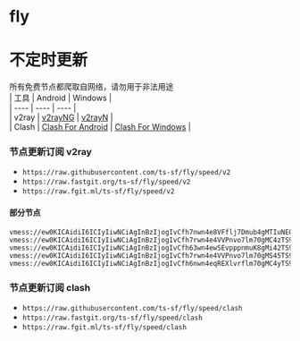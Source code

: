 # fly
# 不定时更新
所有免费节点都爬取自网络，请勿用于非法用途  
|  工具  | Android  | Windows  |  
|  ----  | ----   | ----  |  
| v2ray  | [v2rayNG](https://github.com/2dust/v2rayNG/releases) | [v2rayN](https://github.com/2dust/v2rayN/releases) |  
| Clash  | [Clash For Android](https://github.com/Kr328/ClashForAndroid/releases) | [Clash For Windows](https://github.com/Fndroid/clash_for_windows_pkg/releases) | 
  
### 节点更新订阅  v2ray
- `https://raw.githubusercontent.com/ts-sf/fly/speed/v2`  
- `https://raw.fastgit.org/ts-sf/fly/speed/v2`  
- `https://raw.fgit.ml/ts-sf/fly/speed/v2`  
#### 部分节点  
``` 
vmess://ew0KICAidiI6ICIyIiwNCiAgInBzIjogIvCfh7nwn4e8VFflj7Dmub4gMTIuNE0vcyIsDQogICJhZGQiOiAidHc5OS1oaW5ldC5teW5vZGVzMDAxLm9uZSIsDQogICJwb3J0IjogIjQ0NSIsDQogICJpZCI6ICI1ZjA0ZGU4NC02YjdlLTM1NjQtODJjMi1kMmE5OTgwMDI2MjkiLA0KICAiYWlkIjogIjAiLA0KICAic2N5IjogImF1dG8iLA0KICAibmV0IjogInRjcCIsDQogICJ0eXBlIjogIm5vbmUiLA0KICAiaG9zdCI6ICJ0dzk5LWhpbmV0Lm15bm9kZXMwMDEub25lIiwNCiAgInBhdGgiOiAiLzIiLA0KICAidGxzIjogIiIsDQogICJzbmkiOiAiIiwNCiAgImFscG4iOiAiIiwNCiAgImZwIjogIiINCn0=
vmess://ew0KICAidiI6ICIyIiwNCiAgInBzIjogIvCfh7rwn4e4VVPnvo7lm70gMC4zTS9zIiwNCiAgImFkZCI6ICIxOTIuNzQuMjI4LjE4NyIsDQogICJwb3J0IjogIjQyODU3IiwNCiAgImlkIjogIjA1MWI4NDRmLWVmZTMtNDg0Ny05MmFhLTY2YjVkZTBiNmQ0ZSIsDQogICJhaWQiOiAiNjQiLA0KICAic2N5IjogImF1dG8iLA0KICAibmV0IjogInRjcCIsDQogICJ0eXBlIjogIm5vbmUiLA0KICAiaG9zdCI6ICIiLA0KICAicGF0aCI6ICIvIiwNCiAgInRscyI6ICIiLA0KICAic25pIjogIiIsDQogICJhbHBuIjogIiIsDQogICJmcCI6ICIiDQp9
vmess://ew0KICAidiI6ICIyIiwNCiAgInBzIjogIvCfh63wn4ewSEvpppnmuK8gMi42TS9zIiwNCiAgImFkZCI6ICJoa2drZ2IuNzY4OTgxMDIueHl6IiwNCiAgInBvcnQiOiAiMjA4MiIsDQogICJpZCI6ICI3OGZkNDFlNS0zNDZhLTNiZjQtYjk0Mi1iZTBmYWQ3MTE5NzkiLA0KICAiYWlkIjogIjAiLA0KICAic2N5IjogImF1dG8iLA0KICAibmV0IjogIndzIiwNCiAgInR5cGUiOiAibm9uZSIsDQogICJob3N0IjogImhrZy43Njg5ODEwMi54eXoiLA0KICAicGF0aCI6ICIvZnVuc2RmcmgiLA0KICAidGxzIjogIiIsDQogICJzbmkiOiAiIiwNCiAgImFscG4iOiAiIiwNCiAgImZwIjogIiINCn0=
vmess://ew0KICAidiI6ICIyIiwNCiAgInBzIjogIvCfh7rwn4e4VVPnvo7lm70gMS45TS9zIiwNCiAgImFkZCI6ICJjZi15ZC1kbnMuc2hhcmVjZW50cmUub25saW5lIiwNCiAgInBvcnQiOiAiODAiLA0KICAiaWQiOiAiMmQ1ZDhiOWMtOGVjNC00YTM3LWI2MTAtNzhlNzFlMTNlYWVmIiwNCiAgImFpZCI6ICIwIiwNCiAgInNjeSI6ICJhdXRvIiwNCiAgIm5ldCI6ICJ3cyIsDQogICJ0eXBlIjogIm5vbmUiLA0KICAiaG9zdCI6ICJkcDMuc2Nwcm94eS50b3AiLA0KICAicGF0aCI6ICIvc2hpcmtlciIsDQogICJ0bHMiOiAiIiwNCiAgInNuaSI6ICIiLA0KICAiYWxwbiI6ICIiLA0KICAiZnAiOiAiIg0KfQ==
vmess://ew0KICAidiI6ICIyIiwNCiAgInBzIjogIvCfh6nwn4eqREXlvrflm70gMC4yTS9zIiwNCiAgImFkZCI6ICI5MS4xMDcuMTg1LjAiLA0KICAicG9ydCI6ICI4MDUiLA0KICAiaWQiOiAiMTEwNDNjNWItMzQzNS00YzUxLTlkMTktNjUwZjIwNDEzM2U0IiwNCiAgImFpZCI6ICIwIiwNCiAgInNjeSI6ICJhdXRvIiwNCiAgIm5ldCI6ICJ0Y3AiLA0KICAidHlwZSI6ICJodHRwIiwNCiAgImhvc3QiOiAic3BlZWR0ZXN0Lm5ldCIsDQogICJwYXRoIjogIi8iLA0KICAidGxzIjogIiIsDQogICJzbmkiOiAiIiwNCiAgImFscG4iOiAiIiwNCiAgImZwIjogIiINCn0=
```
### 节点更新订阅  clash
- `https://raw.githubusercontent.com/ts-sf/fly/speed/clash`  
- `https://raw.fastgit.org/ts-sf/fly/speed/clash`  
- `https://raw.fgit.ml/ts-sf/fly/speed/clash`  
